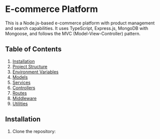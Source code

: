 # E-commerce Platform

This is a Node.js-based e-commerce platform with product management and search capabilities. It uses TypeScript, Express.js, MongoDB with Mongoose, and follows the MVC (Model-View-Controller) pattern.

## Table of Contents

1. [Installation](#installation)
2. [Project Structure](#project-structure)
3. [Environment Variables](#environment-variables)
4. [Models](#models)
5. [Services](#services)
6. [Controllers](#controllers)
7. [Routes](#routes)
8. [Middleware](#middleware)
9. [Utilities](#utilities)

## Installation

1. Clone the repository:

